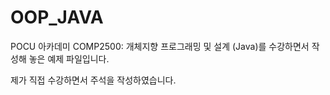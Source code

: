 # OOP_JAVA

POCU 아카데미 COMP2500: 개체지향 프로그래밍 및 설계 (Java)를 수강하면서 작성해 놓은 예제 파일입니다. 

제가 직접 수강하면서 주석을 작성하였습니다.
